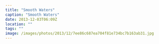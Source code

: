 ```yaml
---
title: "Smooth Waters"
caption: "Smooth Waters"
date: 2013-12-03T06:09Z
location: ""
tags: ""
image: /images/photos/2013/12/7ee86c687ea704f81e734bc7b163ab31.jpg
---
```

